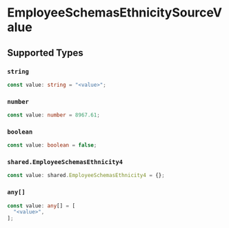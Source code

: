 # EmployeeSchemasEthnicitySourceValue


## Supported Types

### `string`

```typescript
const value: string = "<value>";
```

### `number`

```typescript
const value: number = 8967.61;
```

### `boolean`

```typescript
const value: boolean = false;
```

### `shared.EmployeeSchemasEthnicity4`

```typescript
const value: shared.EmployeeSchemasEthnicity4 = {};
```

### `any[]`

```typescript
const value: any[] = [
  "<value>",
];
```

